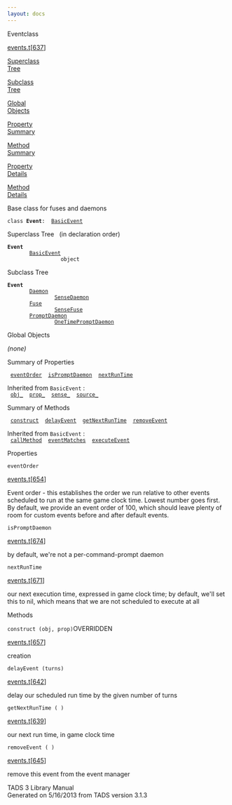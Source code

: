```yaml
---
layout: docs
---
```

<span class="title">Event</span><span class="type">class</span>

[events.t](../file/events.t.html)\[[637](../source/events.t.html#637)\]

[Superclass  
Tree](#_SuperClassTree_)

[Subclass  
Tree](#_SubClassTree_)

[Global  
Objects](#_ObjectSummary_)

[Property  
Summary](#_PropSummary_)

[Method  
Summary](#_MethodSummary_)

[Property  
Details](#_Properties_)

[Method  
Details](#_Methods_)

<div class="fdesc">

Base class for fuses and daemons

`class `**`Event`**` :   `[`BasicEvent`](../object/BasicEvent.html)

</div>

<span id="_SuperClassTree_"></span>

<div class="mjhd">

<span class="hdln">Superclass Tree</span>   (in declaration order)

</div>

**`Event`**  
`         `[`BasicEvent`](../object/BasicEvent.html)  
`                 object`  
<span id="_SubClassTree_"></span>

<div class="mjhd">

<span class="hdln">Subclass Tree</span>  

</div>

**`Event`**  
`         `[`Daemon`](../object/Daemon.html)  
`                 `[`SenseDaemon`](../object/SenseDaemon.html)  
`         `[`Fuse`](../object/Fuse.html)  
`                 `[`SenseFuse`](../object/SenseFuse.html)  
`         `[`PromptDaemon`](../object/PromptDaemon.html)  
`                 `[`OneTimePromptDaemon`](../object/OneTimePromptDaemon.html)  
<span id="_ObjectSummary_"></span>

<div class="mjhd">

<span class="hdln">Global Objects</span>  

</div>

*(none)* <span id="_PropSummary_"></span>

<div class="mjhd">

<span class="hdln">Summary of Properties</span>  

</div>

` `[`eventOrder`](#eventOrder)`  `[`isPromptDaemon`](#isPromptDaemon)`  `[`nextRunTime`](#nextRunTime)`  `

Inherited from `BasicEvent` :  
` `[`obj_`](../object/BasicEvent.html#obj_)`  `[`prop_`](../object/BasicEvent.html#prop_)`  `[`sense_`](../object/BasicEvent.html#sense_)`  `[`source_`](../object/BasicEvent.html#source_)`  `

<span id="_MethodSummary_"></span>

<div class="mjhd">

<span class="hdln">Summary of Methods</span>  

</div>

` `[`construct`](#construct)`  `[`delayEvent`](#delayEvent)`  `[`getNextRunTime`](#getNextRunTime)`  `[`removeEvent`](#removeEvent)`  `

Inherited from `BasicEvent` :  
` `[`callMethod`](../object/BasicEvent.html#callMethod)`  `[`eventMatches`](../object/BasicEvent.html#eventMatches)`  `[`executeEvent`](../object/BasicEvent.html#executeEvent)`  `

<span id="_Properties_"></span>

<div class="mjhd">

<span class="hdln">Properties</span>  

</div>

<span id="eventOrder"></span>

`eventOrder`

[events.t](../file/events.t.html)\[[654](../source/events.t.html#654)\]

<div class="desc">

Event order - this establishes the order we run relative to other events
scheduled to run at the same game clock time. Lowest number goes first.
By default, we provide an event order of 100, which should leave plenty
of room for custom events before and after default events.

</div>

<span id="isPromptDaemon"></span>

`isPromptDaemon`

[events.t](../file/events.t.html)\[[674](../source/events.t.html#674)\]

<div class="desc">

by default, we're not a per-command-prompt daemon

</div>

<span id="nextRunTime"></span>

`nextRunTime`

[events.t](../file/events.t.html)\[[671](../source/events.t.html#671)\]

<div class="desc">

our next execution time, expressed in game clock time; by default, we'll
set this to nil, which means that we are not scheduled to execute at all

</div>

<span id="_Methods_"></span>

<div class="mjhd">

<span class="hdln">Methods</span>  

</div>

<span id="construct"></span>

`construct (obj, prop)`<span class="rem">OVERRIDDEN</span>

[events.t](../file/events.t.html)\[[657](../source/events.t.html#657)\]

<div class="desc">

creation

</div>

<span id="delayEvent"></span>

`delayEvent (turns)`

[events.t](../file/events.t.html)\[[642](../source/events.t.html#642)\]

<div class="desc">

delay our scheduled run time by the given number of turns

</div>

<span id="getNextRunTime"></span>

`getNextRunTime ( )`

[events.t](../file/events.t.html)\[[639](../source/events.t.html#639)\]

<div class="desc">

our next run time, in game clock time

</div>

<span id="removeEvent"></span>

`removeEvent ( )`

[events.t](../file/events.t.html)\[[645](../source/events.t.html#645)\]

<div class="desc">

remove this event from the event manager

</div>

<div class="ftr">

TADS 3 Library Manual  
Generated on 5/16/2013 from TADS version 3.1.3

</div>
